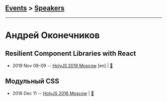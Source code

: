 ## [Events](../README.md) > [Speakers](../speakers.md)
---

# Андрей Оконечников

## Resilient Component Libraries with React
- 2019 Nov 08-09 -- [HolyJS 2019 Moscow](https://www.youtube.com/watch?v=1U9oGd3VD9w) [en] | [:notebook:](http://component-driven.io/slides/resilient-component-libraries)  
## Модульный CSS
- 2016 Dec 11 -- [HolyJS 2016 Moscow](https://www.youtube.com/watch?v=vYmSYsj-s5w)  | [:notebook:](https://assets.contentful.com/nn534z2fqr9f/6l0ov5ckpOUeaYOIAScuIc/ee1ccd4771084d490efb3a334a262417/Andrey_Okonetchnikov_-_Modular_CSS.pdf)  
